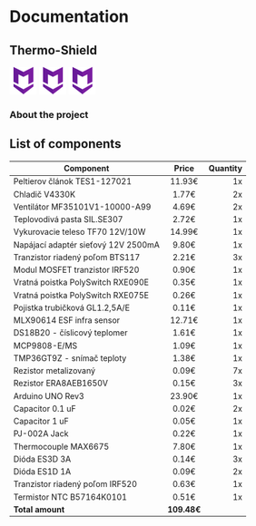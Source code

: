 # Documentation
## Thermo-Shield
![alt text](https://github.com/adam-p/markdown-here/raw/master/src/common/images/icon48.png "Logo Title Text 1") 
![alt text](https://github.com/adam-p/markdown-here/raw/master/src/common/images/icon48.png "Logo Title Text 1") 
![alt text](https://github.com/adam-p/markdown-here/raw/master/src/common/images/icon48.png "Logo Title Text 1") 

### About the project

## List of components

| Component     | Price         | Quantity |
| ------------- |:-------------:| -----:|     
| Peltierov článok TES1-127021      | 11.93€ | 1x |   
| Chladič V4330K    | 1.77€      |   2x |    
| Ventilátor MF35101V1-10000-A99 | 4.69€      |    2x |   
| Teplovodivá pasta SIL.SE307 | 2.72€ | 1x |
| Vykurovacie teleso TF70 12V/10W | 14.99€ | 1x |
| Napájací adaptér sieťový 12V 2500mA | 9.80€ | 1x |
| Tranzistor riadený poľom BTS117 | 2.21€ | 3x |
| Modul MOSFET tranzistor IRF520 | 0.90€ | 1x |
| Vratná poistka PolySwitch RXE090E | 0.35€ | 1x |
| Vratná poistka PolySwitch RXE075E | 0.26€ | 1x |
| Pojistka trubičková GL1.2,5A/E | 0.11€ | 1x |
| MLX90614 ESF infra sensor | 12.71€ | 1x |
| DS18B20 - číslicový teplomer | 1.61€ | 1x |
| MCP9808-E/MS | 1.09€ | 1x |
| TMP36GT9Z - snímač teploty | 1.38€ | 1x |
| Rezistor metalizovaný | 0.09€ | 7x |
| Rezistor ERA8AEB1650V | 0.15€ | 3x |
| Arduino UNO Rev3 | 23.90€ | 1x |
| Capacitor 0.1 uF | 0.02€ | 2x |
| Capacitor 1 uF | 0.05€ | 1x |
| PJ-002A Jack | 0.22€ | 1x |
| Thermocouple MAX6675 | 7.80€ | 1x |
| Dióda ES3D 3A | 0.14€ | 3x |
| Dióda ES1D 1A | 0.09€ | 2x |
| Tranzistor riadený poľom IRF520 | 0.63€ | 1x |
| Termistor NTC B57164K0101 | 0.51€ | 1x |
| **Total amount** | **109.48€** | 
